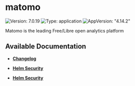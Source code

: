 # matomo

![Version: 7.0.19](https://img.shields.io/badge/Version-7.0.19-informational?style=flat-square) ![Type: application](https://img.shields.io/badge/Type-application-informational?style=flat-square) ![AppVersion: "4.14.2"](https://img.shields.io/badge/AppVersion-"4.14.2"-informational?style=flat-square)

Matomo is the leading Free/Libre open analytics platform

## Available Documentation

- [**Changelog**](CHANGELOG)

- [**Helm Security**](container-security)

- [**Helm Security**](helm-security)

